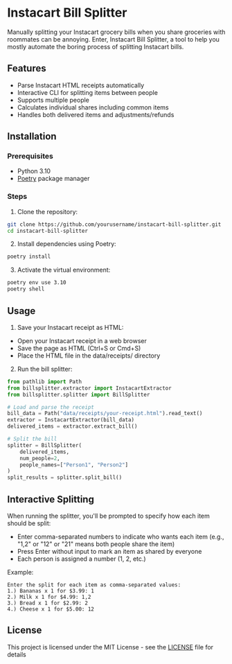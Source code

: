 # Instacart Bill Splitter

Manually splitting your Instacart grocery bills when you share groceries with roommates can be annoying. Enter, Instacart Bill Splitter, a tool to help you mostly automate the boring process of splitting Instacart bills.

## Features

- Parse Instacart HTML receipts automatically  
- Interactive CLI for splitting items between people
- Supports multiple people
- Calculates individual shares including common items
- Handles both delivered items and adjustments/refunds

## Installation

### Prerequisites

- Python 3.10
- [Poetry](https://python-poetry.org/docs/#installation) package manager

### Steps

1. Clone the repository:

```bash
git clone https://github.com/yourusername/instacart-bill-splitter.git
cd instacart-bill-splitter
```

2. Install dependencies using Poetry:

```bash
poetry install
```

3. Activate the virtual environment:

```bash
poetry env use 3.10
poetry shell
```

## Usage

1. Save your Instacart receipt as HTML:

- Open your Instacart receipt in a web browser
- Save the page as HTML (Ctrl+S or Cmd+S)
- Place the HTML file in the data/receipts/ directory

2. Run the bill splitter:

```python
from pathlib import Path
from billsplitter.extractor import InstacartExtractor
from billsplitter.splitter import BillSplitter

# Load and parse the receipt
bill_data = Path("data/receipts/your-receipt.html").read_text()
extractor = InstacartExtractor(bill_data)
delivered_items = extractor.extract_bill()

# Split the bill
splitter = BillSplitter(
    delivered_items,
    num_people=2,
    people_names=["Person1", "Person2"]
)
split_results = splitter.split_bill()
```

## Interactive Splitting

When running the splitter, you'll be prompted to specify how each item should be split:

- Enter comma-separated numbers to indicate who wants each item (e.g., "1,2" or "12" or "21" means both people share the item)
- Press Enter without input to mark an item as shared by everyone
- Each person is assigned a number (1, 2, etc.)

Example:

```text
Enter the split for each item as comma-separated values:
1.) Bananas x 1 for $3.99: 1
2.) Milk x 1 for $4.99: 1,2
3.) Bread x 1 for $2.99: 2
4.) Cheese x 1 for $5.00: 12
```

## License

This project is licensed under the MIT License - see the [LICENSE](LICENSE) file for details
